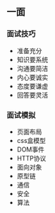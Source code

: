 ## 一面

### 面试技巧
- 准备充分
- 知识要系统
- 沟通要简洁
- 内心要诚实
- 态度要谦虚
- 回答要灵活

### 面试模拟
- 页面布局
- css盒模型
- DOM事件
- HTTP协议
- 面向对象
- 原型链
- 通信
- 安全
- 算法